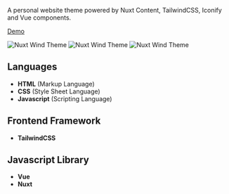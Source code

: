 A personal website theme powered by Nuxt Content, TailwindCSS, Iconify and Vue components.

[Demo](https://laravelspa.github.io/nuxt-wind-theme)

![Nuxt Wind Theme](https://laravelspa.site/img/portfolio/nuxt-wind-theme/full-page.jpeg "Nuxt Wind Dark Theme")
![Nuxt Wind Theme](https://laravelspa.site/img/portfolio/nuxt-wind-theme/about-us-dark.jpeg "Nuxt Wind Dark Theme")
![Nuxt Wind Theme](https://laravelspa.site/img/portfolio/nuxt-wind-theme/home-light.jpeg "Nuxt Wind Light Theme")

## Languages
- **HTML** (Markup Language)
- **CSS** (Style Sheet Language)
- **Javascript** (Scripting Language)

## Frontend Framework
- **TailwindCSS**

## Javascript Library
- **Vue**
- **Nuxt**
